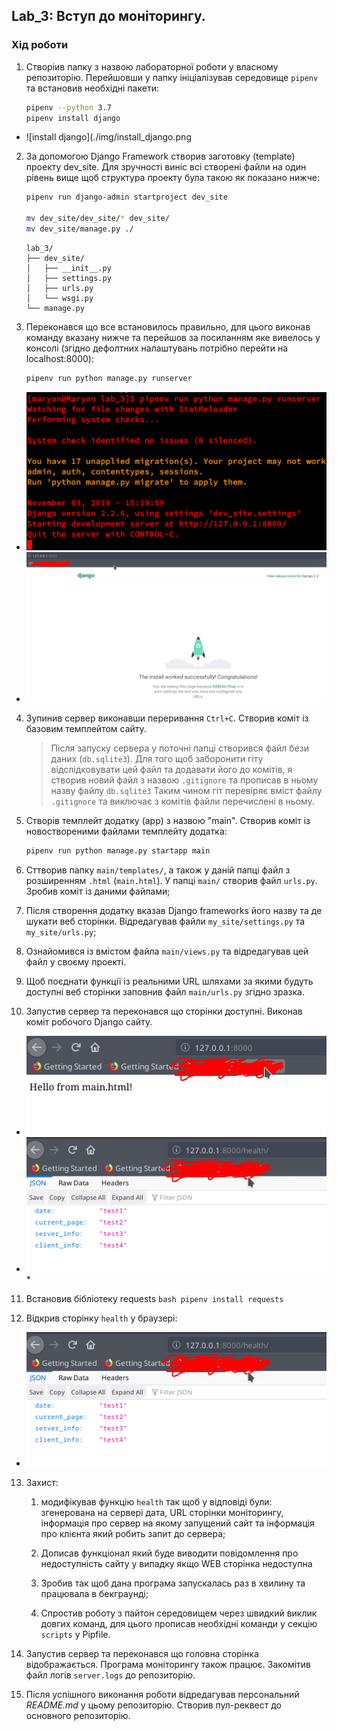## Lab_3: Вступ до моніторингу.

### Хід роботи
1. Створіив папку з назвою лабораторної роботи у власному репозиторію. Перейшовши у папку ініціалізував середовище `pipenv` та встановив необхідні пакети:
    ```bash
    pipenv --python 3.7
    pipenv install django
    ```
  - ![install django](./img/install_django.png
  
2. За допомогою Django Framework створив заготовку (template)  проекту dev_site.  Для зручності виніс всі створені файли на один рівень вище щоб структура проекту була такою як показано нижче: 
    ```bash
    pipenv run django-admin startproject dev_site
    
    mv dev_site/dev_site/* dev_site/
    mv dev_site/manage.py ./
    ```
    ```text
    lab_3/
    ├── dev_site/
    │   ├── __init__.py
    │   ├── settings.py
    │   ├── urls.py
    │   └── wsgi.py
    └── manage.py
    ```
3. Переконався що все встановилось правильно, для цього  виконав команду вказану нижче та перейшов за посиланням яке вивелось у консолі (згідно дефолтних налаштувань потрібно перейти на localhost:8000):
    ```bash
    pipenv run python manage.py runserver
    ```
  - ![django test console](./img/django_test_console.png)
  - ![django test console](./img/django_test_browser.png)
  
4. Зупинив сервер виконавши переривання `Ctrl+C`. Створив коміт із базовим темплейтом сайту. 
    > Після запуску сервера у поточні папці створився файл бези даних (`db.sqlite3`).
    > Для того щоб заборонити гіту відслідковувати цей файл та додавати його до комітів, я створив новий файл з назвою `.gitignore` та прописав в ньому назву файлу `db.sqlite3`
    > Таким чином гіт перевіряє вміст файлу `.gitignore` та виключає з комітів файли перечислені в ньому.
    
5. Cтворів темплейт додатку (app) з назвою "main". Створив коміт із новоствореними файлами темплейту додатка:
    ```bash
    pipenv run python manage.py startapp main
    ```
6. Cттворив папку `main/templates/`, а також у даній папці файл з розширенням `.html` (`main.html`). У папці `main/` створив файл `urls.py`. Зробив коміт із даними файлами;

7. Після створення додатку  вказав Django frameworks його назву та де шукати веб сторінки. Відредагував файли `my_site/settings.py` та `my_site/urls.py`;


8. Ознайомився із вмістом файла `main/views.py` та відредагував цей файл у своєму проекті.
    
9. Щоб поєднати функції із реальними URL шляхами за якими будуть доступні  веб сторінки заповнив файл `main/urls.py` згідно зразка.

10. Запустив сервер та переконався що сторінки доступні. Виконав коміт робочого Django сайту.
  -  ![django test console](./img/django_server_works_main.png)
  -  ![django test console](./img/django_server_works_health.png)*
  
  11. Встановив бібліотеку requests
    ```bash
    pipenv install requests
    ```
    
12.  Відкрив сторінку `health` у браузері:
  -  ![django test console](./img/django_server_works_health.png)
  
13. Захист:
    1. модифікував функцію `health` так щоб у відповіді були: згенерована на сервері дата, URL сторінки моніторингу, інформація про сервер на якому запущений сайт та інформація про клієнта який робить запит до сервера;
        
    2. Дописав функціонал який буде виводити повідомлення про недоступність сайту у випадку якщо WEB сторінка недоступна

    3. Зробив так щоб дана програма запускалась раз в хвилину та працювала в бекграунді;
    
    4. Спростив роботу з пайтон середовищем через швидкий виклик довгих команд, для цього прописав необхідні команди у секцію `scripts` у Pipfile.
    
14. Запустив сервер та переконався  що головна сторінка відображається. Програма моніторингу також працює. Закомітив файл логів `server.logs` до репозиторію. 

15. Після успішного виконання роботи відредагував персональний _README.md_ у цьому репозиторію. Створив пул-реквест до основного репозиторію.
